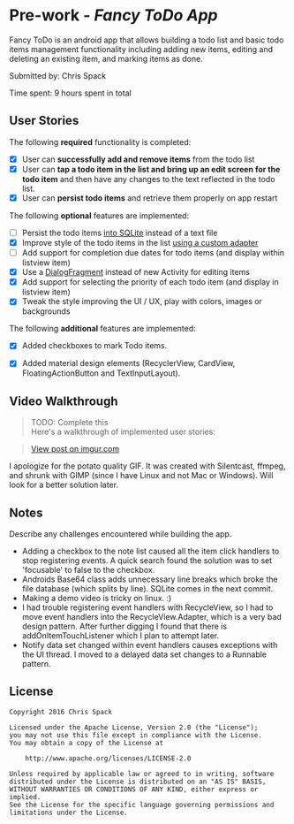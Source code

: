 # Pre-work - *Fancy ToDo App*

Fancy ToDo is an android app that allows building a todo list and basic todo items management functionality including adding new items, editing and deleting an existing item, and marking items as done.

Submitted by: Chris Spack

Time spent: 9 hours spent in total

## User Stories

The following **required** functionality is completed:

* [X] User can **successfully add and remove items** from the todo list
* [X] User can **tap a todo item in the list and bring up an edit screen for the todo item** and then have any changes to the text reflected in the todo list.
* [X] User can **persist todo items** and retrieve them properly on app restart

The following **optional** features are implemented:

* [ ] Persist the todo items [into SQLite](http://guides.codepath.com/android/Persisting-Data-to-the-Device#sqlite) instead of a text file
* [X] Improve style of the todo items in the list [using a custom adapter](http://guides.codepath.com/android/Using-an-ArrayAdapter-with-ListView)
* [ ] Add support for completion due dates for todo items (and display within listview item)
* [X] Use a [DialogFragment](http://guides.codepath.com/android/Using-DialogFragment) instead of new Activity for editing items
* [X] Add support for selecting the priority of each todo item (and display in listview item)
* [X] Tweak the style improving the UI / UX, play with colors, images or backgrounds

The following **additional** features are implemented:

* [X] Added checkboxes to mark Todo items.
* [X] Added material design elements (RecyclerView, CardView, FloatingActionButton and TextInputLayout).


## Video Walkthrough 

> TODO: Complete this	
Here's a walkthrough of implemented user stories:

<blockquote class="imgur-embed-pub" lang="en" data-id="E8MoQLE"><a href="//imgur.com/E8MoQLE">View post on imgur.com</a></blockquote><script async src="//s.imgur.com/min/embed.js" charset="utf-8"></script>

I apologize for the potato quality GIF. It was created with Silentcast, ffmpeg, and shrunk with GIMP (since I have Linux and not Mac or Windows).
Will look for a better solution later.

## Notes

Describe any challenges encountered while building the app.

* Adding a checkbox to the note list caused all the item click handlers to stop registering events. A quick search found the solution was to set 'focusable' to false to the checkbox.
* Androids Base64 class adds unnecessary line breaks which broke the file database (which splits by line). SQLite comes in the next commit.
* Making a demo video is tricky on linux. :)
* I had trouble registering event handlers with RecycleView, so I had to move event handlers into the RecycleView.Adapter, which is a very bad design pattern. After further digging I found that there is addOnItemTouchListener which I plan to attempt later.
* Notify data set changed within event handlers causes exceptions with the UI thread. I moved to a delayed data set changes to a Runnable pattern.

## License

    Copyright 2016 Chris Spack

    Licensed under the Apache License, Version 2.0 (the "License");
    you may not use this file except in compliance with the License.
    You may obtain a copy of the License at

        http://www.apache.org/licenses/LICENSE-2.0

    Unless required by applicable law or agreed to in writing, software
    distributed under the License is distributed on an "AS IS" BASIS,
    WITHOUT WARRANTIES OR CONDITIONS OF ANY KIND, either express or implied.
    See the License for the specific language governing permissions and
    limitations under the License.
